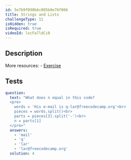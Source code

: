 ```yaml
---
id: 5e7b9f090b6c005b0e76f066
title: Strings and Lists
challengeType: 11
isHidden: true
isRequired: true
videoId: lxcFa7ldCi0
---
```


## Description
<section id='description'>
More resources:
- <a href="https://www.youtube.com/watch?v=-9TfJF2dwHI" target='_blank'>Exercise</a>
</section>

## Tests
<section id='tests'>

```yml
question:
  text: "What does n equal in this code?
  <pre>
    words = 'His e-mail is q-lar@freecodecamp.org'<br>
    pieces = words.split()<br>
    parts = pieces[3].split('-')<br>
    n = parts[1]
  </pre>"
  answers:
    - 'mail'
    - 'q'
    - 'lar'
    - 'lar@freecodecamp.org'
  solution: 4
```

</section>
